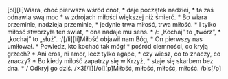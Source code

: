[ol][li]Wiara, choć pierwsza wśród cnót, * daje początek nadziei, * ta zaś odnawia swą moc * w zdrojach miłości większej niż śmierć. * Bo wiara przeminie, nadzieja przeminie, * jedynie trwa miłość, trwa miłość. * I tylko miłość stworzyła ten świat, * ona nadaje mu sens. * /: „Kochaj” to „twórz”, * „kochaj” to „służ”. :/[/li][li]Miłość objawił nam Bóg, * On pierwszy nas umiłował. * Powiedz, kto kochać tak mógł * pośród ciemności, co kryją grzech? * Ani eros, ni amor, lecz tylko agape, * czy wiesz, co to znaczy, co znaczy? * Bo kiedy miłość zapatrzy się w Krzyż, * staje się skarbem bez dna. * / Odkryj go dziś. /×3[/li][/ol][p]Miłość, miłość, miłość, miłość. /bis[/p]